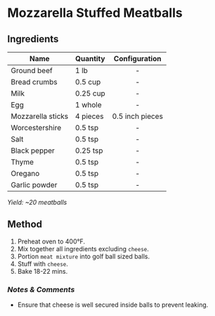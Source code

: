 # Mozzarella Stuffed Meatballs

## Ingredients

| Name              | Quantity |  Configuration  |
| ----------------- | -------- | :-------------: |
| Ground beef       | 1 lb     |        -        |
| Bread crumbs      | 0.5 cup  |        -        |
| Milk              | 0.25 cup |        -        |
| Egg               | 1 whole  |        -        |
| Mozzarella sticks | 4 pieces | 0.5 inch pieces |
| Worcestershire    | 0.5 tsp  |        -        |
| Salt              | 0.5 tsp  |        -        |
| Black pepper      | 0.25 tsp |        -        |
| Thyme             | 0.5 tsp  |        -        |
| Oregano           | 0.5 tsp  |        -        |
| Garlic powder     | 0.5 tsp  |        -        |

_Yield: ~20 meatballs_

## Method

1. Preheat oven to 400°F.
1. Mix together all ingredients excluding `cheese`.
1. Portion `meat mixture` into golf ball sized balls.
1. Stuff with `cheese`.
1. Bake 18-22 mins.

### _Notes & Comments_

- Ensure that cheese is well secured inside balls to prevent leaking.
